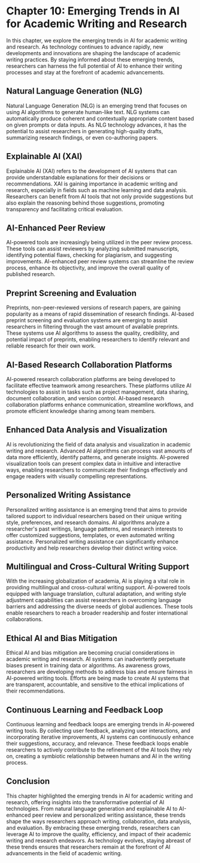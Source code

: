 Chapter 10: Emerging Trends in AI for Academic Writing and Research
===================================================================

In this chapter, we explore the emerging trends in AI for academic writing and research. As technology continues to advance rapidly, new developments and innovations are shaping the landscape of academic writing practices. By staying informed about these emerging trends, researchers can harness the full potential of AI to enhance their writing processes and stay at the forefront of academic advancements.

Natural Language Generation (NLG)
---------------------------------

Natural Language Generation (NLG) is an emerging trend that focuses on using AI algorithms to generate human-like text. NLG systems can automatically produce coherent and contextually appropriate content based on given prompts or data inputs. As NLG technology advances, it has the potential to assist researchers in generating high-quality drafts, summarizing research findings, or even co-authoring papers.

Explainable AI (XAI)
--------------------

Explainable AI (XAI) refers to the development of AI systems that can provide understandable explanations for their decisions or recommendations. XAI is gaining importance in academic writing and research, especially in fields such as machine learning and data analysis. Researchers can benefit from AI tools that not only provide suggestions but also explain the reasoning behind those suggestions, promoting transparency and facilitating critical evaluation.

AI-Enhanced Peer Review
-----------------------

AI-powered tools are increasingly being utilized in the peer review process. These tools can assist reviewers by analyzing submitted manuscripts, identifying potential flaws, checking for plagiarism, and suggesting improvements. AI-enhanced peer review systems can streamline the review process, enhance its objectivity, and improve the overall quality of published research.

Preprint Screening and Evaluation
---------------------------------

Preprints, non-peer-reviewed versions of research papers, are gaining popularity as a means of rapid dissemination of research findings. AI-based preprint screening and evaluation systems are emerging to assist researchers in filtering through the vast amount of available preprints. These systems use AI algorithms to assess the quality, credibility, and potential impact of preprints, enabling researchers to identify relevant and reliable research for their own work.

AI-Based Research Collaboration Platforms
-----------------------------------------

AI-powered research collaboration platforms are being developed to facilitate effective teamwork among researchers. These platforms utilize AI technologies to assist in tasks such as project management, data sharing, document collaboration, and version control. AI-based research collaboration platforms enhance communication, streamline workflows, and promote efficient knowledge sharing among team members.

Enhanced Data Analysis and Visualization
----------------------------------------

AI is revolutionizing the field of data analysis and visualization in academic writing and research. Advanced AI algorithms can process vast amounts of data more efficiently, identify patterns, and generate insights. AI-powered visualization tools can present complex data in intuitive and interactive ways, enabling researchers to communicate their findings effectively and engage readers with visually compelling representations.

Personalized Writing Assistance
-------------------------------

Personalized writing assistance is an emerging trend that aims to provide tailored support to individual researchers based on their unique writing style, preferences, and research domains. AI algorithms analyze a researcher's past writings, language patterns, and research interests to offer customized suggestions, templates, or even automated writing assistance. Personalized writing assistance can significantly enhance productivity and help researchers develop their distinct writing voice.

Multilingual and Cross-Cultural Writing Support
-----------------------------------------------

With the increasing globalization of academia, AI is playing a vital role in providing multilingual and cross-cultural writing support. AI-powered tools equipped with language translation, cultural adaptation, and writing style adjustment capabilities can assist researchers in overcoming language barriers and addressing the diverse needs of global audiences. These tools enable researchers to reach a broader readership and foster international collaborations.

Ethical AI and Bias Mitigation
------------------------------

Ethical AI and bias mitigation are becoming crucial considerations in academic writing and research. AI systems can inadvertently perpetuate biases present in training data or algorithms. As awareness grows, researchers are developing methods to address bias and ensure fairness in AI-powered writing tools. Efforts are being made to create AI systems that are transparent, accountable, and sensitive to the ethical implications of their recommendations.

Continuous Learning and Feedback Loop
-------------------------------------

Continuous learning and feedback loops are emerging trends in AI-powered writing tools. By collecting user feedback, analyzing user interactions, and incorporating iterative improvements, AI systems can continuously enhance their suggestions, accuracy, and relevance. These feedback loops enable researchers to actively contribute to the refinement of the AI tools they rely on, creating a symbiotic relationship between humans and AI in the writing process.

Conclusion
----------

This chapter highlighted the emerging trends in AI for academic writing and research, offering insights into the transformative potential of AI technologies. From natural language generation and explainable AI to AI-enhanced peer review and personalized writing assistance, these trends shape the ways researchers approach writing, collaboration, data analysis, and evaluation. By embracing these emerging trends, researchers can leverage AI to improve the quality, efficiency, and impact of their academic writing and research endeavors. As technology evolves, staying abreast of these trends ensures that researchers remain at the forefront of AI advancements in the field of academic writing.
